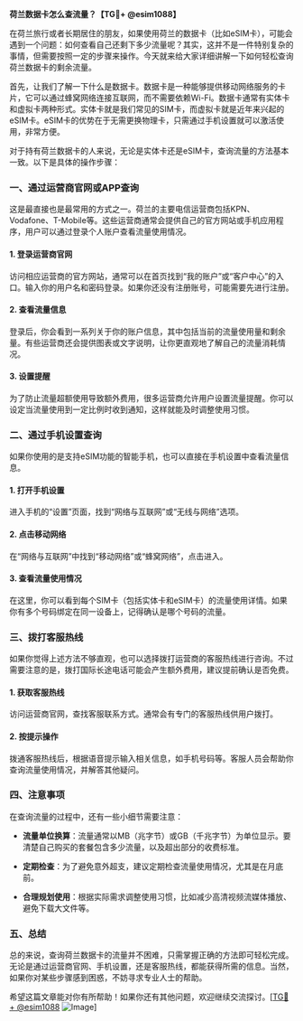 **荷兰数据卡怎么查流量？【TG💪+ @esim1088】**

在荷兰旅行或者长期居住的朋友，如果使用荷兰的数据卡（比如eSIM卡），可能会遇到一个问题：如何查看自己还剩下多少流量呢？其实，这并不是一件特别复杂的事情，但需要按照一定的步骤来操作。今天就来给大家详细讲解一下如何轻松查询荷兰数据卡的剩余流量。

首先，让我们了解一下什么是数据卡。数据卡是一种能够提供移动网络服务的卡片，它可以通过蜂窝网络连接互联网，而不需要依赖Wi-Fi。数据卡通常有实体卡和虚拟卡两种形式。实体卡就是我们常见的SIM卡，而虚拟卡就是近年来兴起的eSIM卡。eSIM卡的优势在于无需更换物理卡，只需通过手机设置就可以激活使用，非常方便。

对于持有荷兰数据卡的人来说，无论是实体卡还是eSIM卡，查询流量的方法基本一致。以下是具体的操作步骤：

### **一、通过运营商官网或APP查询**

这是最直接也是最常用的方式之一。荷兰的主要电信运营商包括KPN、Vodafone、T-Mobile等。这些运营商通常会提供自己的官方网站或手机应用程序，用户可以通过登录个人账户查看流量使用情况。

#### **1. 登录运营商官网**
访问相应运营商的官方网站，通常可以在首页找到“我的账户”或“客户中心”的入口。输入你的用户名和密码登录。如果你还没有注册账号，可能需要先进行注册。

#### **2. 查看流量信息**
登录后，你会看到一系列关于你的账户信息，其中包括当前的流量使用量和剩余量。有些运营商还会提供图表或文字说明，让你更直观地了解自己的流量消耗情况。

#### **3. 设置提醒**
为了防止流量超额使用导致额外费用，很多运营商允许用户设置流量提醒。你可以设定当流量使用到一定比例时收到通知，这样就能及时调整使用习惯。

### **二、通过手机设置查询**

如果你使用的是支持eSIM功能的智能手机，也可以直接在手机设置中查看流量信息。

#### **1. 打开手机设置**
进入手机的“设置”页面，找到“网络与互联网”或“无线与网络”选项。

#### **2. 点击移动网络**
在“网络与互联网”中找到“移动网络”或“蜂窝网络”，点击进入。

#### **3. 查看流量使用情况**
在这里，你可以看到每个SIM卡（包括实体卡和eSIM卡）的流量使用详情。如果你有多个号码绑定在同一设备上，记得确认是哪个号码的流量。

### **三、拨打客服热线**

如果你觉得上述方法不够直观，也可以选择拨打运营商的客服热线进行咨询。不过需要注意的是，拨打国际长途电话可能会产生额外费用，建议提前确认是否免费。

#### **1. 获取客服热线**
访问运营商官网，查找客服联系方式。通常会有专门的客服热线供用户拨打。

#### **2. 按提示操作**
拨通客服热线后，根据语音提示输入相关信息，如手机号码等。客服人员会帮助你查询流量使用情况，并解答其他疑问。

### **四、注意事项**

在查询流量的过程中，还有一些小细节需要注意：

- **流量单位换算**：流量通常以MB（兆字节）或GB（千兆字节）为单位显示。要清楚自己购买的套餐包含多少流量，以及超出部分的收费标准。
  
- **定期检查**：为了避免意外超支，建议定期检查流量使用情况，尤其是在月底前。

- **合理规划使用**：根据实际需求调整使用习惯，比如减少高清视频流媒体播放、避免下载大文件等。

### **五、总结**

总的来说，查询荷兰数据卡的流量并不困难，只需掌握正确的方法即可轻松完成。无论是通过运营商官网、手机设置，还是客服热线，都能获得所需的信息。当然，如果你对某些步骤感到困惑，不妨寻求专业人士的帮助。

希望这篇文章能对你有所帮助！如果你还有其他问题，欢迎继续交流探讨。[[TG💪+ @esim1088](https://t.me/s/esim1088) ![Image](https://i.postimg.cc/4NQfJmqS/Snipaste-2025-05-13-00-14-12.png)]